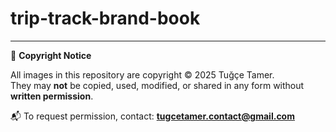 # trip-track-brand-book

---

🛑 **Copyright Notice**

All images in this repository are copyright © 2025 Tuğçe Tamer.  
They may **not** be copied, used, modified, or shared in any form without **written permission**.

📬 To request permission, contact: **tugcetamer.contact@gmail.com**
